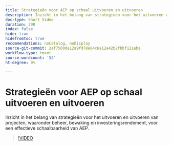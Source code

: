 ```yaml
---
title: Strategieën voor AEP op schaal uitvoeren en uitvoeren
description: Inzicht in het belang van strategieën voor het uitvoeren en uitvoeren van projecten, waaronder beheer, bewaking en investeringsrendement, voor een effectieve schaalbaarheid van AEP.
doc-type: Short Video
duration: 290
index: false
hide: true
hidefromtoc: true
recommendations: noCatalog, noDisplay
source-git-commit: 2af7500de12a9fd78e64c6a12a42b2fbbf121eba
workflow-type: tm+mt
source-wordcount: '52'
ht-degree: 0%

---
```



# Strategieën voor AEP op schaal uitvoeren en uitvoeren

Inzicht in het belang van strategieën voor het uitvoeren en uitvoeren van projecten, waaronder beheer, bewaking en investeringsrendement, voor een effectieve schaalbaarheid van AEP.

<!-- 62_S655_3442541_289_run-and-operate-strategies-for-aep-at-scale -->
>[!VIDEO](https://video.tv.adobe.com/v/3458330/?learn=on&enablevpops=true)
